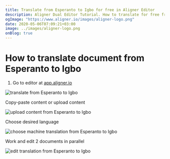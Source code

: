 ```yaml
---
title: Translate from Esperanto to Igbo for free in Aligner Editor
description: Aligner Dual Editor Tutorial. How to translate for free from Esperanto to Igbo. Aligner is multilingual document management platform. 
ogImage: "https://www.aligner.io/images/aligner-logo.png"
date: 2020-05-06T07:09:21+03:00
image: ../images/aligner-logo.png
onBlog: true
---
```


# How to translate document from Esperanto to Igbo

1. Go to editor at [app.aligner.io](https://app.aligner.io "Aligner App web page")

![translate from Esperanto to Igbo](../aligner-blank-editor.png "translate from Esperanto to Igbo")

Copy-paste content or upload content

![upload content from Esperanto to Igbo](../aligner-uploaded-document.png "upload content from Esperanto to Igbo")

Choose desired language

![choose machine translation from Esperanto to Igbo](../aligner-language-dropdown.png "choose machine translation from Esperanto to Igbo")

Work and edit 2 documents in parallel

![edit translation from Esperanto to Igbo](../aligner-double-sitded-editor.png "edit translation from Esperanto to Igbo")

